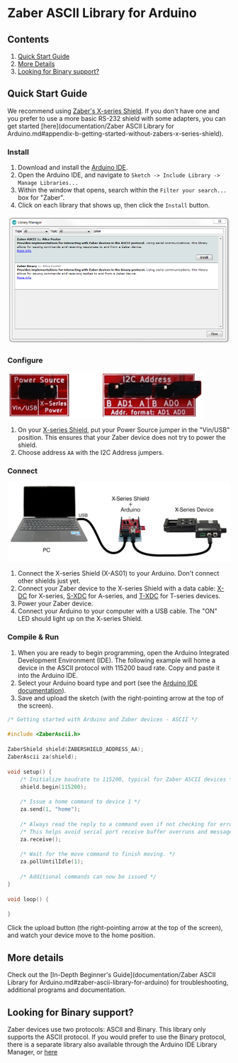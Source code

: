 # Zaber ASCII Library for Arduino

## Contents
1. [Quick Start Guide](#quick-start-guide)
1. [More Details](#more-details)
1. [Looking for Binary support?](#looking-for-binary-support)

## Quick Start Guide

We recommend using [Zaber's X-series Shield](https://www.zaber.com/products/accessories/X-AS01).
If you don't have one and you prefer to use a more basic RS-232 shield with some adapters, you
can get started [here](documentation/Zaber ASCII Library for Arduino.md#appendix-b-getting-started-without-zabers-x-series-shield).

### Install

1. Download and install the [Arduino IDE](https://www.arduino.cc/en/Main/Software).
1. Open the Arduino IDE, and navigate to `Sketch -> Include Library -> Manage Libraries...`
1. Within the window that opens, search within the `Filter your search...` box for "Zaber".
1. Click on each library that shows up, then click the `Install` button.

![Arduino Library Manager](documentation/ArduinoLibraryManager.png)

### Configure

![The X-series Shield's configuration jumpers](documentation/X-AS01_InitialJumperSelection.png)

1. On your [X-series Shield](https://www.zaber.com/products/accessories/X-AS01), put your Power Source jumper in the "Vin/USB" position.  This ensures that your Zaber device does not try to power the shield.
1. Choose address `AA` with the I2C Address jumpers.

### Connect

<img src="documentation/ConnectDeviceShieldArduinoComputer.jpg" width="800" alt="Connecting your Zaber device, X-series Shield, Arduino and computer">

1. Connect the X-series Shield (X-AS01) to your Arduino. Don't connect other shields just yet.
1. Connect your Zaber device to the X-series Shield with a data cable:
   [X-DC](https://www.zaber.com/products/accessories/X-DC02) for X-series,
   [S-XDC](https://www.zaber.com/products/accessories/S-XDC) for A-series, and
   [T-XDC](https://www.zaber.com/products/accessories/T-XDC) for T-series devices.
1. Power your Zaber device.
1. Connect your Arduino to your computer with a USB cable. The "ON" LED should light up on the X-series Shield.

### Compile & Run

1. When you are ready to begin programming, open the Arduino Integrated Development Environment
  (IDE). The following example will home a device in the ASCII protocol with 115200 baud rate. Copy
  and paste it into the Arduino IDE.
1. Select your Arduino board type and port (see the [Arduino IDE documentation](https://www.arduino.cc/en/Guide/ArduinoUno#toc5)).
1. Save and upload the sketch (with the right-pointing arrow at the top of the screen).

```c
/* Getting started with Arduino and Zaber devices - ASCII */

#include <ZaberAscii.h>

ZaberShield shield(ZABERSHIELD_ADDRESS_AA);
ZaberAscii za(shield);

void setup() {
    /* Initialize baudrate to 115200, typical for Zaber ASCII devices */
    shield.begin(115200);

    /* Issue a home command to device 1 */
    za.send(1, "home");

    /* Always read the reply to a command even if not checking for errors. */
    /* This helps avoid serial port receive buffer overruns and message corruption. */
    za.receive();

    /* Wait for the move command to finish moving. */
    za.pollUntilIdle(1);

    /* Additional commands can now be issued */
}

void loop() {

}
```

Click the upload button (the right-pointing arrow at the top of the screen), and watch your device move
to the home position.

## More details

Check out the [In-Depth Beginner's Guide](documentation/Zaber ASCII Library for Arduino.md#zaber-ascii-library-for-arduino)
for troubleshooting, additional programs and documentation.

## Looking for Binary support?

Zaber devices use two protocols: ASCII and Binary. This library only supports the ASCII protocol.
If you would prefer to use the Binary protocol, there is a separate library also available
through the Arduino IDE Library Manager, or
[here](https://gitlab.com/zaber-core-libs/zaber-binary-for-arduino#zaber-binary-library-for-arduino)
